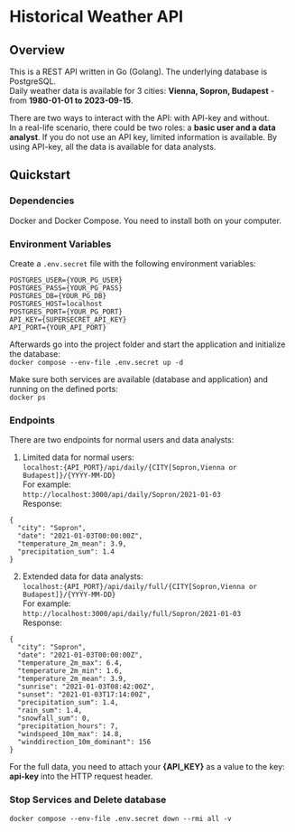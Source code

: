 # Historical Weather API

## Overview
This is a REST API written in Go (Golang). 
The underlying database is PostgreSQL.  
Daily weather data is available for 3 cities: <b>Vienna, Sopron, Budapest</b> - from <b>1980-01-01 to 2023-09-15</b>.

There are two ways to interact with the API: with API-key and without.  
In a real-life scenario, there could be two roles: a <b>basic user and a data analyst</b>.
If you do not use an API key, limited information is available. By using API-key, all the data is available for data analysts.

## Quickstart

### Dependencies
Docker and Docker Compose. You need to install both on your computer.  

### Environment Variables
Create a `.env.secret` file with the following environment variables:  
```
POSTGRES_USER={YOUR_PG_USER}
POSTGRES_PASS={YOUR_PG_PASS}
POSTGRES_DB={YOUR_PG_DB}
POSTGRES_HOST=localhost
POSTGRES_PORT={YOUR_PG_PORT}
API_KEY={SUPERSECRET_API_KEY}
API_PORT={YOUR_API_PORT}
``` 

Afterwards go into the project folder and start the application and initialize the database:  
`docker compose --env-file .env.secret up -d`  

Make sure both services are available (database and application) and running on the defined ports:  
`docker ps`  

### Endpoints
There are two endpoints for normal users and data analysts:  

1. Limited data for normal users:   
`localhost:{API_PORT}/api/daily/{CITY[Sopron,Vienna or Budapest]}/{YYYY-MM-DD}`  
For example:  
`http://localhost:3000/api/daily/Sopron/2021-01-03`   
Response:  
```
{  
  "city": "Sopron",  
  "date": "2021-01-03T00:00:00Z",  
  "temperature_2m_mean": 3.9,  
  "precipitation_sum": 1.4  
}
```


2. Extended data for data analysts:  
`localhost:{API_PORT}/api/daily/full/{CITY[Sopron,Vienna or Budapest]}/{YYYY-MM-DD}`  
For example:  
`http://localhost:3000/api/daily/full/Sopron/2021-01-03`  
Response:  
```
{  
  "city": "Sopron",  
  "date": "2021-01-03T00:00:00Z",  
  "temperature_2m_max": 6.4,  
  "temperature_2m_min": 1.6,  
  "temperature_2m_mean": 3.9,  
  "sunrise": "2021-01-03T08:42:00Z",  
  "sunset": "2021-01-03T17:14:00Z",  
  "precipitation_sum": 1.4,  
  "rain_sum": 1.4,  
  "snowfall_sum": 0,  
  "precipitation_hours": 7,  
  "windspeed_10m_max": 14.8,  
  "winddirection_10m_dominant": 156  
}
```


For the full data, you need to attach your <b>{API_KEY}</b> as a value to the key: <b>api-key</b> into the HTTP request header.

### Stop Services and Delete database
`docker compose --env-file .env.secret down --rmi all -v`
